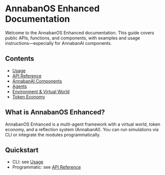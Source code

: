 # AnnabanOS Enhanced Documentation

Welcome to the AnnabanOS Enhanced documentation. This guide covers public APIs, functions, and components, with examples and usage instructions—especially for AnnabanAI components.

## Contents
- [Usage](./usage.md)
- [API Reference](./api.md)
- [AnnabanAI Components](./annabanai.md)
- [Agents](./agents.md)
- [Environment & Virtual World](./environment.md)
- [Token Economy](./token_economy.md)

## What is AnnabanOS Enhanced?
AnnabanOS Enhanced is a multi-agent framework with a virtual world, token economy, and a reflection system (AnnabanAI). You can run simulations via CLI or integrate the modules programmatically.

## Quickstart
- CLI: see [Usage](./usage.md)
- Programmatic: see [API Reference](./api.md)
